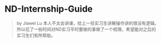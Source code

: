 # ND-Internship-Guide
> by Jiawei Lu
本人不太会讲课，给上一任实习生讲解操作讲的很没有逻辑。所以花了一些时间对ND实习平时要做的事做了一个梳理，希望能对之后的实习生们有所帮助。

